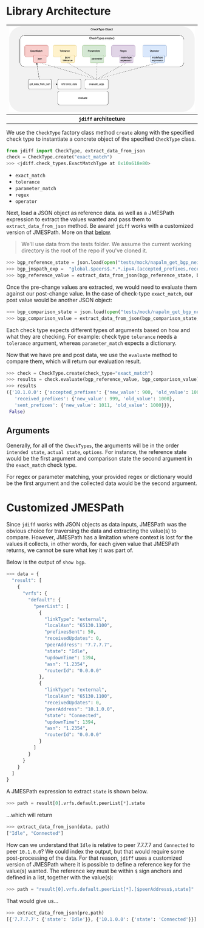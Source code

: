 # Library Architecture

| ![jdiff HLD](../images/hld-architecture.png) |
|:---:|
| **`jdiff` architecture** |

We use the `CheckType` factory class method `create` along with the specified check type to instantiate a concrete object of the specified `CheckType` class.

```python
from jdiff import CheckType, extract_data_from_json
check = CheckType.create("exact_match")
>>> <jdiff.check_types.ExactMatchType at 0x10a618e80>
```

- `exact_match`
- `tolerance`
- `parameter_match`
- `regex`
- `operator`


Next, load a JSON object as reference data. as well as a JMESPath expression to extract the values wanted and pass them to `extract_data_from_json` method. Be aware! `jdiff` works with a customized version of JMESPath. More on that [below](#customized-jmespath).

> We'll use data from the tests folder. We assume the current working directory is the root of the repo if you've cloned it.

```python
>>> bgp_reference_state = json.load(open("tests/mock/napalm_get_bgp_neighbors/pre.json"))
>>> bgp_jmspath_exp =  "global.$peers$.*.*.ipv4.[accepted_prefixes,received_prefixes,sent_prefixes]"
>>> bgp_reference_value = extract_data_from_json(bgp_reference_state, bgp_jmspath_exp)
```

Once the pre-change values are extracted, we would need to evaluate them against our post-change value. In the case of check-type `exact_match`, our post value would be another JSON object:

```python
>>> bgp_comparison_state = json.load(open("tests/mock/napalm_get_bgp_neighbors/post.json"))
>>> bgp_comparison_value = extract_data_from_json(bgp_comparison_state, bgp_jmspath_exp)
```

Each check type expects different types of arguments based on how and what they are checking. For example: check type `tolerance` needs a `tolerance` argument, whereas `parameter_match` expects a dictionary.

Now that we have pre and post data, we use the `evaluate` method to compare them, which will return our evaluation result.

```python
>>> check = CheckType.create(check_type="exact_match")
>>> results = check.evaluate(bgp_reference_value, bgp_comparison_value)
>>> results
({'10.1.0.0': {'accepted_prefixes': {'new_value': 900, 'old_value': 1000},
   'received_prefixes': {'new_value': 999, 'old_value': 1000},
   'sent_prefixes': {'new_value': 1011, 'old_value': 1000}}},
 False)
```


## Arguments

Generally, for all of the `CheckTypes`, the arguments will be in the order `intended state`, `actual state`, `options`. For instance, the reference state would be the first argument and comparison state the second argument in the `exact_match` check type. 

For regex or parameter matching, your provided regex or dictionary would be the first argument and the collected data would be the second argument.

# Customized JMESPath

Since `jdiff` works with JSON objects as data inputs, JMESPath was the obvious choice for traversing the data and extracting the value(s) to compare. However, JMESPath has a limitation where context is lost for the values it collects, in other words, for each given value that JMESPath returns, we cannot be sure what key it was part of.

Below is the output of `show bgp`.

```python
>>> data = {
  "result": [
    {
      "vrfs": {
        "default": {
          "peerList": [
            {
              "linkType": "external",
              "localAsn": "65130.1100",
              "prefixesSent": 50,
              "receivedUpdates": 0,
              "peerAddress": "7.7.7.7",
              "state": "Idle",
              "updownTime": 1394,
              "asn": "1.2354",
              "routerId": "0.0.0.0"
            },
            {
              "linkType": "external",
              "localAsn": "65130.1100",
              "receivedUpdates": 0,
              "peerAddress": "10.1.0.0",
              "state": "Connected",
              "updownTime": 1394,
              "asn": "1.2354",
              "routerId": "0.0.0.0"
            }
          ]
        }
      }
    }
  ]
}
```
A JMESPath expression to extract `state` is shown below.

```python
>>> path = result[0].vrfs.default.peerList[*].state
```

...which will return

```python
>>> extract_data_from_json(data, path)
["Idle", "Connected"]
```

How can we understand that `Idle` is relative to peer 7.7.7.7 and `Connected` to peer `10.1.0.0`? 
We could index the output, but that would require some post-processing of the data. For that reason, `jdiff` uses a customized version of JMESPath where it is possible to define a reference key for the value(s) wanted. The reference key must be within `$` sign anchors and defined in a list, together with the value(s):

```python
>>> path = "result[0].vrfs.default.peerList[*].[$peerAddress$,state]"
```

That  would give us...

```python
>>> extract_data_from_json(pre,path)
[{'7.7.7.7': {'state': 'Idle'}}, {'10.1.0.0': {'state': 'Connected'}}]
```
